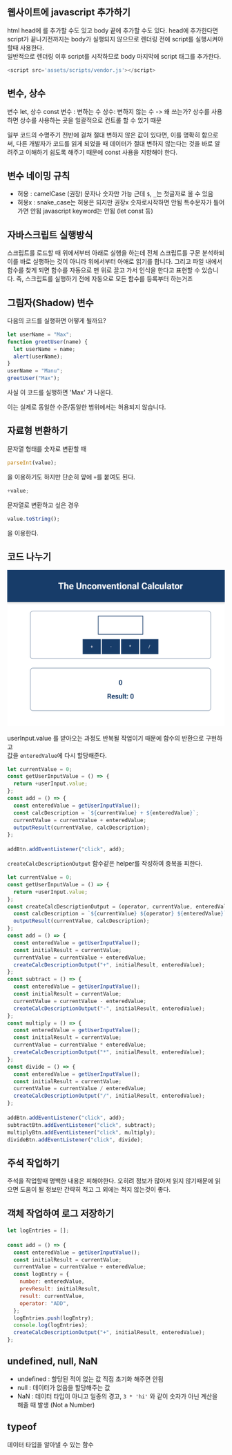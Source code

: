 ## 웹사이트에 javascript 추가하기

html head에 <script></script> 를 추가할 수도 있고 body 끝에 추가할 수도 있다.
head에 추가한다면 script가 끝나기전까지는 body가 실행되지 않으므로 렌더링 전에 script를 실행시켜야 할때 사용한다.  
일반적으로 렌더링 이후 script를 시작하므로 body 마지막에 script 태그를 추가한다.

```js
<script src='assets/scripts/vendor.js'></script>
```

## 변수, 상수

변수 let, 상수 const
변수 : 변하는 수
상수: 변하지 않는 수 -> 왜 쓰는가? 상수를 사용하면 상수를 사용하는 곳을 일괄적으로 컨트롤 할 수 있기 때문

일부 코드의 수명주기 전반에 걸쳐 절대 변하지 않은 값이 있다면, 이를 명확히 함으로써, 다른 개발자가 코드를 읽게 되었을 때 데이터가 절대 변하지 않는다는 것을 바로 알려주고 이해하기 쉽도록 해주기 때문에 const 사용을 지향해야 한다.

## 변수 네이밍 규칙

- 허용 : camelCase (권장)
  문자나 숫자만 가능
  근데 `$`, `_`는 첫글자로 올 수 있음
- 허용x : snake_case는 허용은 되지만 권장x
  숫자로시작하면 안됨
  특수문자가 틀어가면 안됨
  javascript keyword는 안됨 (let const 등)

## 자바스크립트 실행방식

스크립트를 로드할 때 위에서부터 아래로 실행을 하는데 전체 스크립트를 구문 분석하되 이를 바로 실행하는 것이 아니라 위에서부터 아애로 읽기를 합니다. 그리고 파일 내에서 함수를 찾게 되면 함수를 자동으로 맨 위로 끌고 가서 인식을 한다고 표현할 수 있습니다. 즉, 스크립트를 실행하기 전에 자동으로 모든 함수를 등록부터 하는거죠

## 그림자(Shadow) 변수

다음의 코드를 실행하면 어떻게 될까요?

```js
let userName = "Max";
function greetUser(name) {
  let userName = name;
  alert(userName);
}
userName = "Manu";
greetUser("Max");
```

사실 이 코드를 실행하면 'Max' 가 나온다.

이는 실제로 동일한 수준/동일한 범위에서는 허용되지 않습니다.

## 자료형 변환하기

문자열 형태를 숫자로 변환할 때

```js
parseInt(value);
```

을 이용하기도 하지만 단순히 앞에 `+`를 붙여도 된다.

```js
+value;
```

문자열로 변환하고 싶은 경우

```js
value.toString();
```

을 이용한다.

## 코드 나누기

![](images/2022-07-08-00-41-05.png)

userInput.value 를 받아오는 과정도 반복될 작업이기 때문에 함수의 반환으로 구현하고  
값을 `enteredValue`에 다시 할당해준다.

```js
let currentValue = 0;
const getUserInputValue = () => {
  return +userInput.value;
};
const add = () => {
  const enteredValue = getUserInputValue();
  const calcDescription = `${currentValue} + ${enteredValue}`;
  currentValue = currentValue + enteredValue;
  outputResult(currentValue, calcDescription);
};

addBtn.addEventListener("click", add);
```

`createCalcDescriptionOutput` 함수같은 helper를 작성하여 중복을 피한다.

```js
let currentValue = 0;
const getUserInputValue = () => {
  return +userInput.value;
};
const createCalcDescriptionOutput = (operator, currentValue, enteredValue) => {
  const calcDescription = `${currentValue} ${operator} ${enteredValue}`;
  outputResult(currentValue, calcDescription);
};
const add = () => {
  const enteredValue = getUserInputValue();
  const initialResult = currentValue;
  currentValue = currentValue + enteredValue;
  createCalcDescriptionOutput("+", initialResult, enteredValue);
};
const subtract = () => {
  const enteredValue = getUserInputValue();
  const initialResult = currentValue;
  currentValue = currentValue - enteredValue;
  createCalcDescriptionOutput("-", initialResult, enteredValue);
};
const multiply = () => {
  const enteredValue = getUserInputValue();
  const initialResult = currentValue;
  currentValue = currentValue * enteredValue;
  createCalcDescriptionOutput("*", initialResult, enteredValue);
};
const divide = () => {
  const enteredValue = getUserInputValue();
  const initialResult = currentValue;
  currentValue = currentValue / enteredValue;
  createCalcDescriptionOutput("/", initialResult, enteredValue);
};

addBtn.addEventListener("click", add);
subtractBtn.addEventListener("click", subtract);
multiplyBtn.addEventListener("click", multiply);
divideBtn.addEventListener("click", divide);
```

## 주석 작업하기

주석을 작업할때 명백한 내용은 피해야한다.
오히려 정보가 많아져 읽지 않기때문에 읽으면 도움이 될 정보만 간략히 적고 그 외에는 적지 않는것이 좋다.

## 객체 작업하여 로그 저장하기

```js
let logEntries = [];

const add = () => {
  const enteredValue = getUserInputValue();
  const initialResult = currentValue;
  currentValue = currentValue + enteredValue;
  const logEntry = {
    number: enteredValue,
    prevResult: initialResult,
    result: currentValue,
    operator: "ADD",
  };
  logEntries.push(logEntry);
  console.log(logEntries);
  createCalcDescriptionOutput("+", initialResult, enteredValue);
};
```

## undefined, null, NaN

- undefined : 할당된 적이 없는 값
  직접 초기화 해주면 안됨
- null : 데이터가 없음을 할당해주는 값
- NaN : 데이터 타입이 아니고 일종의 경고, `3 * 'hi'`
  와 같이 숫자가 아닌 계산을 해줄 때 발생 (Not a Number)

## typeof

데이터 타입을 알아낼 수 있는 함수
